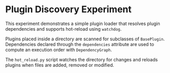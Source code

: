 # Plugin Discovery Experiment

This experiment demonstrates a simple plugin loader that resolves
plugin dependencies and supports hot-reload using `watchdog`.

Plugins placed inside a directory are scanned for subclasses of
`BasePlugin`. Dependencies declared through the `dependencies`
attribute are used to compute an execution order with
`DependencyGraph`.

The `hot_reload.py` script watches the directory for changes and
reloads plugins when files are added, removed or modified.
